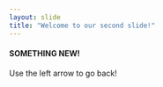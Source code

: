 ```yaml
---
layout: slide
title: "Welcome to our second slide!"
---
```

#### **SOMETHING NEW!**
Use the left arrow to go back!
